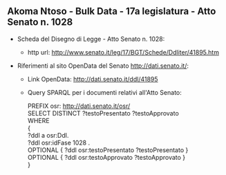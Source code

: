 ## Akoma Ntoso - Bulk Data - 17a legislatura - Atto Senato n. 1028 ##

* Scheda del Disegno di Legge - Atto Senato n. 1028:
	* http url: http://www.senato.it/leg/17/BGT/Schede/Ddliter/41895.htm

* Riferimenti al sito OpenData del Senato http://dati.senato.it/:
	* Link OpenData: http://dati.senato.it/ddl/41895
	* Query SPARQL per i documenti relativi all'Atto Senato:

        PREFIX osr: <http://dati.senato.it/osr/>  
		SELECT DISTINCT ?testoPresentato ?testoApprovato  
		WHERE  
		{  
		    ?ddl a osr:Ddl.  
		    ?ddl osr:idFase 1028 .  
		    OPTIONAL { ?ddl osr:testoPresentato ?testoPresentato }  
		    OPTIONAL { ?ddl osr:testoApprovato ?testoApprovato }  
		}
		